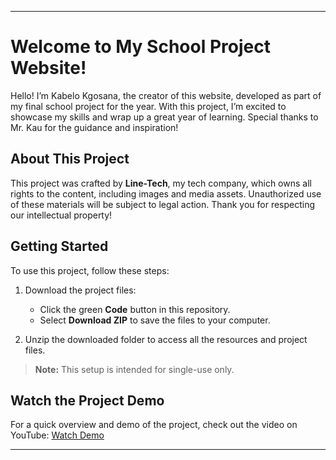 
---

# Welcome to My School Project Website!

Hello! I’m Kabelo Kgosana, the creator of this website, developed as part of my final school project for the year. With this project, I’m excited to showcase my skills and wrap up a great year of learning. Special thanks to Mr. Kau for the guidance and inspiration!

## About This Project

This project was crafted by **Line-Tech**, my tech company, which owns all rights to the content, including images and media assets. Unauthorized use of these materials will be subject to legal action. Thank you for respecting our intellectual property!

## Getting Started

To use this project, follow these steps:

1. Download the project files:
   - Click the green **Code** button in this repository.
   - Select **Download ZIP** to save the files to your computer.

2. Unzip the downloaded folder to access all the resources and project files.

> **Note:** This setup is intended for single-use only.

## Watch the Project Demo

For a quick overview and demo of the project, check out the video on YouTube:
[Watch Demo](https://youtu.be/wiLJOAhqmT4)

---
